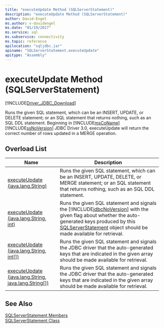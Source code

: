 ```yaml
---
title: "executeUpdate Method (SQLServerStatement)"
description: "executeUpdate Method (SQLServerStatement)"
author: David-Engel
ms.author: v-davidengel
ms.date: "01/19/2017"
ms.service: sql
ms.subservice: connectivity
ms.topic: reference
apilocation: "sqljdbc.jar"
apiname: "SQLServerStatement.executeUpdate"
apitype: "Assembly"
---
```

# executeUpdate Method (SQLServerStatement)
[!INCLUDE[Driver_JDBC_Download](../../../includes/driver_jdbc_download.md)]

  Runs the given SQL statement, which can be an INSERT, UPDATE, or DELETE statement; or an SQL statement that returns nothing, such as an SQL DDL statement. Beginning in [!INCLUDE[msCoName](../../../includes/msconame-md.md)] [!INCLUDE[ssNoVersion](../../../includes/ssnoversion-md.md)] JDBC Driver 3.0, executeUpdate will return the correct number of rows updated in a MERGE operation.  
  
## Overload List  
  
|Name|Description|  
|----------|-----------------|  
|[executeUpdate (java.lang.String)](../../../connect/jdbc/reference/executeupdate-method-java-lang-string-sqlserverstatement.md)|Runs the given SQL statement, which can be an INSERT, UPDATE, DELETE, or MERGE statement; or an SQL statement that returns nothing, such as an SQL DDL statement.|  
|[executeUpdate (java.lang.String, int)](../../../connect/jdbc/reference/executeupdate-method-java-lang-string-int.md)|Runs the given SQL statement and signals the [!INCLUDE[jdbcNoVersion](../../../includes/jdbcnoversion_md.md)] with the given flag about whether the auto-generated keys produced by this [SQLServerStatement](../../../connect/jdbc/reference/sqlserverstatement-class.md) object should be made available for retrieval.|  
|[executeUpdate (java.lang.String, int&#91;&#93;)](../../../connect/jdbc/reference/executeupdate-method-java-lang-string.md)|Runs the given SQL statement and signals the JDBC driver that the auto-generated keys that are indicated in the given array should be made available for retrieval.|  
|[executeUpdate (java.lang.String, java.lang.String&#91;&#93;)](../../../connect/jdbc/reference/executeupdate-method-java-lang-string-java-lang-string.md)|Runs the given SQL statement and signals the JDBC driver that the auto-generated keys that are indicated in the given array should be made available for retrieval.|  
  
## See Also  
 [SQLServerStatement Members](../../../connect/jdbc/reference/sqlserverstatement-members.md)   
 [SQLServerStatement Class](../../../connect/jdbc/reference/sqlserverstatement-class.md)  
  
  
